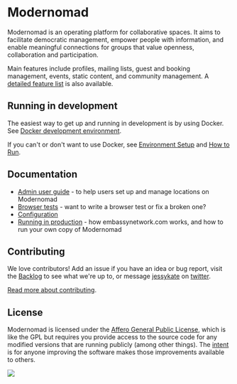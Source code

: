# Modernomad

Modernomad is an operating platform for collaborative spaces. It aims to
facilitate democratic management, empower people with information, and enable
meaningful connections for groups that value openness, collaboration and
participation.

Main features include profiles, mailing lists, guest and booking
management, events, static content, and community management. A [detailed
feature list](docs/features.md) is also available.

## Running in development

The easiest way to get up and running in development is by using Docker. See [Docker development environment](docs/docker-development-environment.md).

If you can't or don't want to use Docker, see [Environment Setup](docs/environment-setup.md) and [How to Run](docs/how-to-run.md).

## Documentation

- [Admin user guide](https://embassynetwork.gitbooks.io/modernomad/content/) - to help users set up and manage locations on Modernomad
- [Browser tests](docs/browser-tests.md) - want to write a browser test or fix a broken one?
- [Configuration](docs/browser-tests.md)
- [Running in production](docs/running-in-production.md) - how embassynetwork.com works, and how to run your own copy of Modernomad

## Contributing

We love contributors! Add an issue if you have an idea or bug report, visit the [Backlog](https://github.com/embassynetwork/modernomad/projects/1) to see what we're up to, or message [jessykate](https://github.com/jessykate) on [twitter](https://github.com/jessykate). 

[Read more about contributing](docs/contributing.md).

## License
Modernomad is licensed under the [Affero General Public License](agpl-3.0.txt),
which is like the GPL but requires you provide access to the source code for
any modified versions that are running publicly (among other things). The
[intent](http://www.gnu.org/licenses/why-affero-gpl.html) is for anyone
improving the software makes those improvements available to others.

<img src="static/img/agplv3-88x31.png" />
